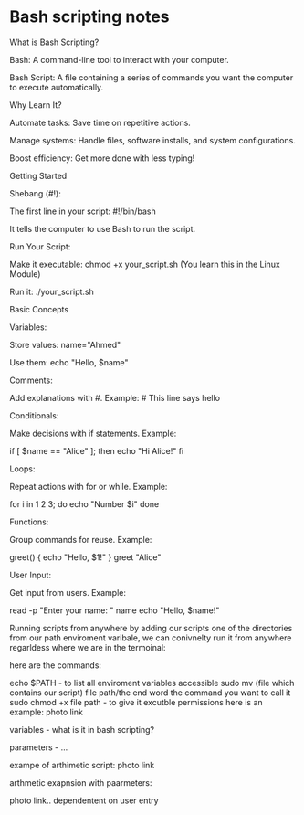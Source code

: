 # Bash scripting notes

What is Bash Scripting?





Bash: A command-line tool to interact with your computer.



Bash Script: A file containing a series of commands you want the computer to execute automatically.

Why Learn It?





Automate tasks: Save time on repetitive actions.



Manage systems: Handle files, software installs, and system configurations.



Boost efficiency: Get more done with less typing!

Getting Started





Shebang (#!):





The first line in your script: #!/bin/bash



It tells the computer to use Bash to run the script.



Run Your Script:





Make it executable: chmod +x your_script.sh (You learn this in the Linux Module)



Run it: ./your_script.sh

Basic Concepts





Variables:





Store values: name="Ahmed"



Use them: echo "Hello, $name"



Comments:





Add explanations with #.
Example: # This line says hello



Conditionals:





Make decisions with if statements.
Example:

if [ $name == "Alice" ]; then echo "Hi Alice!" fi



Loops:





Repeat actions with for or while.
Example:

for i in 1 2 3; do echo "Number $i" done



Functions:





Group commands for reuse.
Example:

greet() { echo "Hello, $1!" } greet "Alice"



User Input:





Get input from users.
Example:

read -p "Enter your name: " name echo "Hello, $name!"

Running scripts from anywhere by adding our scripts one of the directories from our path enviroment varibale, we can conivnelty run it from anywhere regarldess where we are in the termoinal:

here are the commands:

echo $PATH - to list all enviroment variables accessible
sudo mv (file which contains our script) file path/the end word the command you want to call it 
sudo chmod +x file path - to give it excutble permissions 
here is an example:
photo link


variables - what is it in bash scripting?

parameters - ... 

exampe of arthimetic script: 
photo link

arthmetic exapnsion with paarmeters:

photo link.. dependentent on user entry
